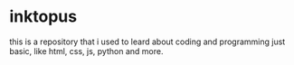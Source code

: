# inktopus
  this is a repository that i used to leard about coding and programming
  just basic, like html, css, js, python and more.
